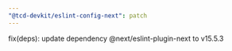 ```yaml
---
"@tcd-devkit/eslint-config-next": patch
---
```


fix(deps): update dependency @next/eslint-plugin-next to v15.5.3
